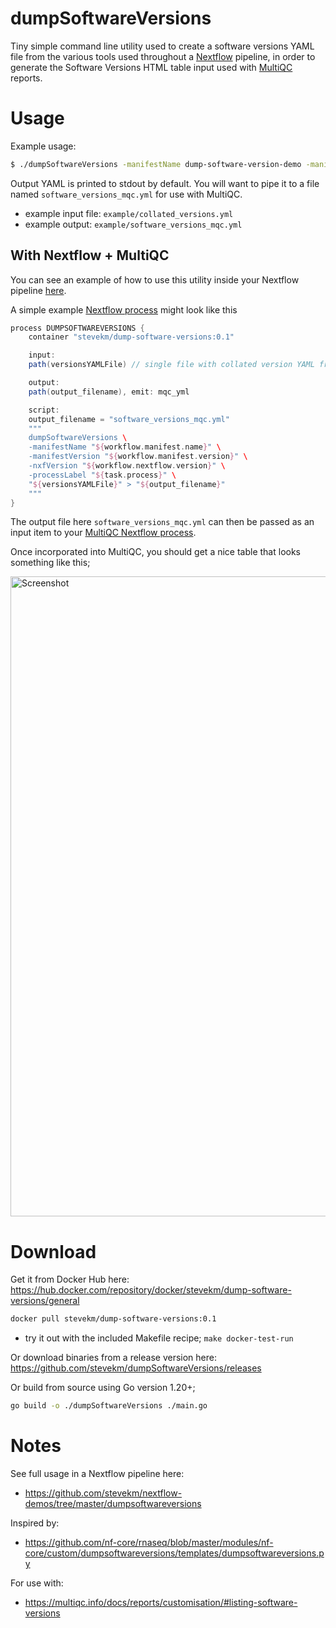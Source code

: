 # dumpSoftwareVersions

Tiny simple command line utility used to create a software versions YAML file from the various tools used throughout a [Nextflow](https://www.nextflow.io/) pipeline, in order to generate the Software Versions HTML table input used with [MultiQC](https://multiqc.info/) reports.

# Usage

Example usage:

```bash
$ ./dumpSoftwareVersions -manifestName dump-software-version-demo -manifestVersion 1.0 -nxfVersion 23.04.1 -processLabel CUSTOM_DUMPSOFTWAREVERSIONS example/collated_versions.yml
```

Output YAML is printed to stdout by default. You will want to pipe it to a file named `software_versions_mqc.yml` for use with MultiQC.

- example input file: `example/collated_versions.yml`
- example output: `example/software_versions_mqc.yml`

## With Nextflow + MultiQC

You can see an example of how to use this utility inside your Nextflow pipeline [here](https://github.com/stevekm/nextflow-demos/blob/master/dumpsoftwareversions/modules/local/steve-dumpSoftwareVersions.nf).

A simple example [Nextflow process](https://www.nextflow.io/docs/latest/process.html) might look like this

```groovy
process DUMPSOFTWAREVERSIONS {
    container "stevekm/dump-software-versions:0.1"

    input:
    path(versionsYAMLFile) // single file with collated version YAML from all previous tools in the pipeline

    output:
    path(output_filename), emit: mqc_yml

    script:
    output_filename = "software_versions_mqc.yml"
    """
    dumpSoftwareVersions \
    -manifestName "${workflow.manifest.name}" \
    -manifestVersion "${workflow.manifest.version}" \
    -nxfVersion "${workflow.nextflow.version}" \
    -processLabel "${task.process}" \
    "${versionsYAMLFile}" > "${output_filename}"
    """
}
```

The output file here `software_versions_mqc.yml` can then be passed as an input item to your [MultiQC Nextflow process](https://github.com/stevekm/nextflow-demos/blob/master/dumpsoftwareversions/modules/nf-core/multiqc/main.nf).

Once incorporated into MultiQC, you should get a nice table that looks something like this;

<img width="1024" alt="Screenshot" src="https://github.com/stevekm/dumpSoftwareVersions/assets/10505524/569b0115-c9ed-4552-801d-33de68110d79">

# Download

Get it from Docker Hub here: https://hub.docker.com/repository/docker/stevekm/dump-software-versions/general

```bash
docker pull stevekm/dump-software-versions:0.1
```

- try it out with the included Makefile recipe; `make docker-test-run`

Or download binaries from a release version here: https://github.com/stevekm/dumpSoftwareVersions/releases

Or build from source using Go version 1.20+;

```bash
go build -o ./dumpSoftwareVersions ./main.go
```

# Notes

See full usage in a Nextflow pipeline here:

- https://github.com/stevekm/nextflow-demos/tree/master/dumpsoftwareversions

Inspired by:

- https://github.com/nf-core/rnaseq/blob/master/modules/nf-core/custom/dumpsoftwareversions/templates/dumpsoftwareversions.py

For use with:

- https://multiqc.info/docs/reports/customisation/#listing-software-versions
